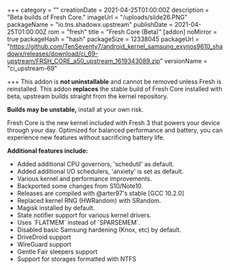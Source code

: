 +++
category = ""
creationDate = 2021-04-25T01:00:00Z
description = "Beta builds of Fresh Core."
imageUrl = "/uploads/slide26.PNG"
packageName = "io.tns.shadowx.upstream"
publishDate = 2021-04-25T01:00:00Z
rom = "fresh"
title = "Fresh Core (Beta)"
[addon]
noMirror = true
packageHash = "hash"
packageSize = 12338045
packageUrl = "https://github.com/TenSeventy7/android_kernel_samsung_exynos9610_shadowx/releases/download/ci_69-upstream/FRSH_CORE_a50_upstream_1619343089.zip"
versionName = "ci_upstream-69"

+++
This addon is **not uninstallable** and cannot be removed unless Fresh is reinstalled. This addon **replaces** the stable build of Fresh Core installed with beta, upstream builds straight from the kernel repository.

**Builds may be unstable,** install at your own risk.

Fresh Core is the new kernel included with Fresh 3 that powers your device through your day. Optimized for balanced performance and battery, you can experience new features without sacrificing battery life.

**Additional features include:**

* Added additional CPU governors, 'schedutil' as default.
* Added additional I/O schedulers, 'anxiety' is set as default.
* Various kernel and performance improvements.
* Backported some changes from S10/Note10.
* Releases are compiled with @arter97's stable \[GCC 10.2.0\]
* Replaced kernel RNG (HWRandom) with SRandom.
* Magisk installed by default.
* State notifier support for various kernel drivers.
* Uses \`FLATMEM\` instead of \`SPARSEMEM\`.
* Disabled basic Samsung hardening (Knox, etc) by default.
* DriveDroid support
* WireGuard support
* Gentle Fair sleepers support
* Support for storages formatted with NTFS